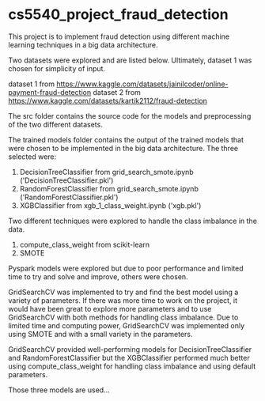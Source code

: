 # cs5540_project_fraud_detection

This project is to implement fraud detection using different machine learning techniques in a big data architecture.

Two datasets were explored and are listed below. Ultimately, dataset 1 was chosen for simplicity of input.

dataset 1 from https://www.kaggle.com/datasets/jainilcoder/online-payment-fraud-detection
dataset 2 from https://www.kaggle.com/datasets/kartik2112/fraud-detection

The src folder contains the source code for the models and preprocessing of the two different datasets.

The trained models folder contains the output of the trained models that were chosen to be implemented in the big data architecture. The three selected were:
1. DecisionTreeClassifier from grid_search_smote.ipynb ('DecisionTreeClassifier.pkl')
2. RandomForestClassifier from grid_search_smote.ipynb ('RandomForestClassifier.pkl')
3. XGBClassifier from xgb_1_class_weight.ipynb ('xgb.pkl')

Two different techniques were explored to handle the class imbalance in the data. 
1. compute_class_weight from scikit-learn
2. SMOTE

Pyspark models were explored but due to poor performance and limited time to try and solve and improve, others were chosen.

GridSearchCV was implemented to try and find the best model using a variety of parameters. If there was more time to work on the project, it would have been great 
to explore more parameters and to use GridSearchCV with both methods for handling class imbalance. Due to limited time and computing power, GridSearchCV 
was implemented only using SMOTE and with a small variety in the parameters.  

GridSearchCV provided well-performing models for DecisionTreeClassifier and RandomForestClassifier but the XGBClassifier performed much better using 
compute_class_weight for handling class imbalance and using default parameters.

Those three models are used...
